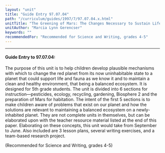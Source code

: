 ```yaml
---
layout: "unit"
title: "Guide Entry 97.07.04"
path: "/curriculum/guides/1997/7/97.07.04.x.html"
unitTitle: "The Greening of Mars: The Changes Necessary to Sustain Life on Mars"
unitAuthor: "Marcia Lynn Gerencser"
keywords: ""
recommendedFor: "Recommended for Science and Writing, grades 4-5"
---
```

<body>
<hr/>
<h4>
Guide Entry to 97.07.04:
</h4>
The purpose of this unit is to help children develop plausible mechanisms with which to change the red planet from its now uninhabitable state to a planet that could support life and fauna as we know it and to maintain a clean and healthy environment, that being a balanced ecosystem. It is designed for 5th grade students. The unit is divided into 6 sections for instruction—pesticides, ecology, recycling, gardening, Biosphere 2 and the preparation of Mars for habitation. The intent of the first 5 sections is to make children aware of problems that exist on our planet and how the solutions are relevant to maintaining a balanced ecosystem on a newly-inhabited planet. They are not complete units in themselves, but can be elaborated upon with the teacher resource material listed at the end of this paper. Elaborating on these concepts, this unit would take from September to June. Also included are 3 lesson plans, several writing exercises, and a team-based research project.
<p>
(Recommended for Science and Writing, grades 4-5)
</p>
</body>